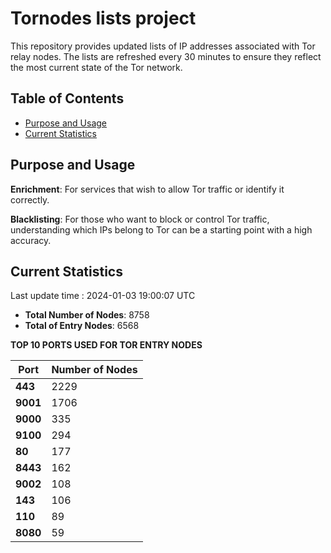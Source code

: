 # Tornodes lists project

This repository provides updated lists of IP addresses associated with Tor relay nodes. The lists are refreshed every 30 minutes to ensure they reflect the most current state of the Tor network.

## Table of Contents

- [Purpose and Usage](#purpose-and-usage)
- [Current Statistics](#current-statistics)


## Purpose and Usage

**Enrichment**: For services that wish to allow Tor traffic or identify it correctly.

**Blacklisting**: For those who want to block or control Tor traffic, understanding which IPs belong to Tor can be a starting point with a high accuracy.

## Current Statistics

Last update time : 2024-01-03 19:00:07 UTC

- **Total Number of Nodes**: 8758
- **Total of Entry Nodes**: 6568

**TOP 10 PORTS USED FOR TOR ENTRY NODES**

| **Port** | **Number of Nodes** |
|------|-----------------|
| **443**   | 2229  |
| **9001**   | 1706  |
| **9000**   | 335  |
| **9100**   | 294  |
| **80**   | 177  |
| **8443**   | 162  |
| **9002**   | 108  |
| **143**   | 106  |
| **110**   | 89  |
| **8080**   | 59  |

